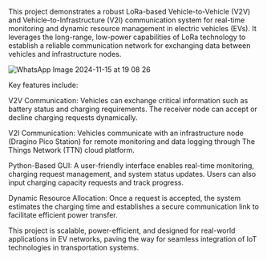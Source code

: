 This project demonstrates a robust LoRa-based Vehicle-to-Vehicle (V2V) and Vehicle-to-Infrastructure (V2I) communication system for real-time monitoring and dynamic resource management in electric vehicles (EVs). It leverages the long-range, low-power capabilities of LoRa technology to establish a reliable communication network for exchanging data between vehicles and infrastructure nodes.

![WhatsApp Image 2024-11-15 at 19 08 26](https://github.com/user-attachments/assets/6a7b20df-b54b-455f-82e9-cf1216179ed5)


Key features include:

V2V Communication: Vehicles can exchange critical information such as battery status and charging requirements. The receiver node can accept or decline charging requests dynamically.

V2I Communication: Vehicles communicate with an infrastructure node (Dragino Pico Station) for remote monitoring and data logging through The Things Network (TTN) cloud platform.

Python-Based GUI: A user-friendly interface enables real-time monitoring, charging request management, and system status updates. Users can also input charging capacity requests and track progress.

Dynamic Resource Allocation: Once a request is accepted, the system estimates the charging time and establishes a secure communication link to facilitate efficient power transfer.

This project is scalable, power-efficient, and designed for real-world applications in EV networks, paving the way for seamless integration of IoT technologies in transportation systems.
